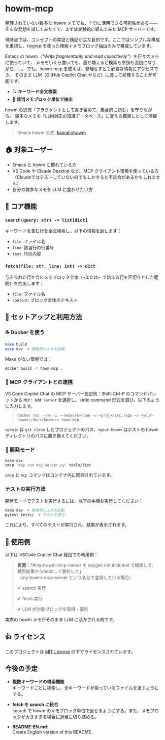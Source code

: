 # howm-mcp

整理されていない雑多な howm メモでも、十分に活用できる可能性がある――そんな発想を試してみたくて、まずは実験的に組んでみた MCP サーバーです。

現時点では、コンセプトの実証と検証が主な目的です。ここではシンプルな構成を重視し、ripgrep を使った検索＋メモブロック抽出のみで構成しています。

Emacs の howm（*"Write fragmentarily and read collectively"*）を日々のメモに使っていて、
メモをいくら書いても、量が増えると検索も参照も面倒になりがち……。
でも、howm‑mcp を使えば、整理せずとも必要な情報にアクセスでき、
そのまま LLM（GitHub Copilot Chat やなど）に渡して処理することが可能です。

* 🔍 **キーワード全文検索**
* 📂 **該当メモブロック単位で抽出**

howm の思想「フラグメントとして書き留めて、集合的に読む」を守りながら、
雑多なメモを「LLM対応の知識データベース」に変える橋渡しとして活躍します。

> Emacs howm 公式: [kaorahi/howm](https://github.com/kaorahi/howm)

## 🏠 対象ユーザー

* Emacs と howm に慣れている方
* VS Code や Claude Desktop など、MCP クライアント環境を使っている方（Claudeではテストしていないのでもしかすると不具合があるかもしれません）
* 自分の雑多なメモを LLM に食わせたい方

## 💪 コア機能

### `search(query: str) -> list[dict]`

キーワードを含む行を全文検索し、以下の情報を返します：

* `file`: ファイル名
* `line`: 該当行の行番号
* `text`: 行の内容

### `fetch(file: str, line: int) -> dict`

与えられた行を含むメモブロック全体（`=`または`= `で始まる行を区切りとした範囲）を抽出します：

* `file`: ファイル名
* `content`: ブロック全体のテキスト

## 🚀 セットアップと利用方法

### ☕ Docker を使う

```sh
make build
make dev  # 開発用シェルを起動
```

Make がない環境では：

```sh
docker build -t howm-mcp .
```

### 🤖 MCP クライアントとの連携

VS Code Copilot Chat の MCP サーバー設定例：Shift-Ctrl-P のコマンドパレットから `MCP: Add Server` を選択し、stdio command 形式を選び、以下のように入力します。

> `docker run --rm -i --network=none -v <proj>/src:/app -v <your-howm>:/docs/howm:ro howm-mcp`

`<proj>` は `git clone` したプロジェクトのパス、`<your-howm>` はホストの howm ディレクトリのパスに置き換えてください。

### 🔧 開発モード

```sh
make dev
cmcp 'mcp run mcp_server.py' tools/list
```

`cmcp` と `mcp` コマンドはコンテナ内に同梱されています。

### テストの実行方法

開発モードでテストを実行するには、以下の手順を実行してください：

```sh
make dev  # 開発用シェルを起動
pytest tests/  # テストを実行
```

これにより、すべてのテストが実行され、結果が表示されます。

## 🔹 使用例

以下は VSCode Copilot Chat 経由での利用例：

> **質問**：「#my-howm-mcp-server を oxygen not included で検索して、検索結果からfetchして要約して」  
> （my-howm-mcp-server という名前で登録している場合）
>
> ✔ search 実行
>
> ✔ fetch 実行
>
> ✔ LLM が対象ブロックを取得・要約

実際の howm メモがそのまま LLM に活かされる例です。

## 👍 ライセンス

このプロジェクトは [MIT License](./LICENSE) の下でライセンスされています。

## 今後の予定

- **複数キーワードの検索機能**  
  キーワードごとに検索し、全キーワードが揃っているファイルを返すようにする。

- **fetch を search に統合**  
  search で howm のメモブロック単位で返せるようにする。また、メモブロックが大きすぎる場合に適当に切り詰める。

- **README-EN.md**:  
  Create English version of this README.
